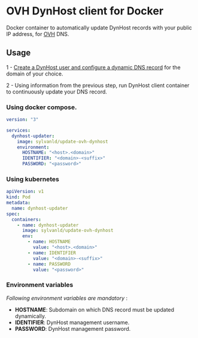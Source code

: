 # OVH DynHost client for Docker

Docker container to automatically update DynHost records with your public IP address, for [OVH](https://www.ovh.com/world/domains/dns_management_service.xml) DNS.

## Usage

1 - [Create a DynHost user and configure a dynamic DNS record](https://docs.ovh.com/us/en/domains/hosting_dynhost/) for the domain of your choice.

2 - Using information from the previous step, run DynHost client container to continuously update your DNS record.

### Using docker compose.

```yaml
version: "3"

services:
  dynhost-updater:
    image: sylvanld/update-ovh-dynhost
    environment:
      HOSTNAME: "<host>.<domain>"
      IDENTIFIER: "<domain>-<suffix>"
      PASSWORD: "<password>"
```

### Using kubernetes

```yaml
apiVersion: v1
kind: Pod
metadata:
  name: dynhost-updater
spec:
  containers:
    - name: dynhost-updater
      image: sylvanld/update-ovh-dynhost
      env:
        - name: HOSTNAME
          value: "<host>.<domain>"
        - name: IDENTIFIER
          value: "<domain>-<suffix>"
        - name: PASSWORD
          value: "<password>"
```

### Environment variables


*Following environment variables are mandatory* :
- **HOSTNAME**: Subdomain on which DNS record must be updated dynamically.
- **IDENTIFIER**: DynHost management username.
- **PASSWORD**: DynHost management password.
